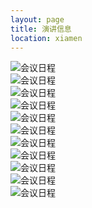 ```yaml
---
layout: page
title: 演讲信息
location: xiamen
---
```



<!-- picture -->
<div class="row">
  <div class="col-md-10 col-md-offset-1 text-center">
    <img src="{{ '/xiamen2016/huiyirichen1.jpg' | prepend: site.qiniubaseurl }}" alt="会议日程" class="img-responsive" />
  </div>
</div>
<!-- picture -->
<div class="row">
  <div class="col-md-10 col-md-offset-1 text-center">
    <img src="{{ '/xiamen2016/huiyiricheng2.jpg' | prepend: site.qiniubaseurl }}" alt="会议日程" class="img-responsive" />
  </div>
</div>
<!-- picture -->
<div class="row">
  <div class="col-md-10 col-md-offset-1 text-center">
    <img src="{{ '/xiamen2016/huiyiricheng3.jpg' | prepend: site.qiniubaseurl }}" alt="会议日程" class="img-responsive" />
  </div>
</div>
<!-- picture -->
<div class="row">
  <div class="col-md-10 col-md-offset-1 text-center">
    <img src="{{ '/xiamen2016/huiyiricheng4.jpg' | prepend: site.qiniubaseurl }}" alt="会议日程" class="img-responsive" />
  </div>
</div>
<!-- picture -->
<div class="row">
  <div class="col-md-10 col-md-offset-1 text-center">
    <img src="{{ '/xiamen2016/huiyiricheng5.jpg' | prepend: site.qiniubaseurl }}" alt="会议日程" class="img-responsive" />
  </div>
</div>

<!-- picture -->
<div class="row">
  <div class="col-md-10 col-md-offset-1 text-center">
    <img src="{{ '/xiamen2016/huiyirichen6.jpg' | prepend: site.qiniubaseurl }}" alt="会议日程" class="img-responsive" />
  </div>
</div>
<!-- picture -->
<div class="row">
  <div class="col-md-10 col-md-offset-1 text-center">
    <img src="{{ '/xiamen2016/huiyiricheng7.jpg' | prepend: site.qiniubaseurl }}" alt="会议日程" class="img-responsive" />
  </div>
</div>
<!-- picture -->
<div class="row">
  <div class="col-md-10 col-md-offset-1 text-center">
    <img src="{{ '/xiamen2016/huiyiricheng8.jpg' | prepend: site.qiniubaseurl }}" alt="会议日程" class="img-responsive" />
  </div>
</div>
<!-- picture -->
<div class="row">
  <div class="col-md-10 col-md-offset-1 text-center">
    <img src="{{ '/xiamen2016/huiyiricheng9.jpg' | prepend: site.qiniubaseurl }}" alt="会议日程" class="img-responsive" />
  </div>
</div>
<!-- picture -->
<div class="row">
  <div class="col-md-10 col-md-offset-1 text-center">
    <img src="{{ '/xiamen2016/huiyiricheng10.jpg' | prepend: site.qiniubaseurl }}" alt="会议日程" class="img-responsive" />
  </div>
</div>
<!-- picture -->
<div class="row">
  <div class="col-md-10 col-md-offset-1 text-center">
    <img src="{{ '/xiamen2016/huiyiricheng11.jpg' | prepend: site.qiniubaseurl }}" alt="会议日程" class="img-responsive" />
  </div>
</div>

